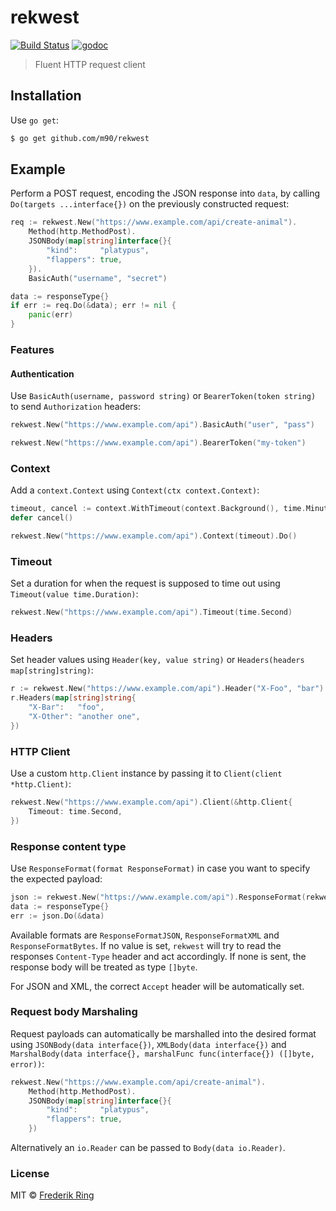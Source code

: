 # rekwest
[![Build Status](https://travis-ci.org/m90/rekwest.svg?branch=master)](https://travis-ci.org/m90/rekwest)
[![godoc](https://godoc.org/github.com/m90/rekwest?status.svg)](http://godoc.org/github.com/m90/rekwest)

> Fluent HTTP request client

## Installation

Use `go get`:

```sh
$ go get github.com/m90/rekwest
```

## Example

Perform a POST request, encoding the JSON response into `data`, by calling `Do(targets ...interface{})` on the previously constructed request:

```go
req := rekwest.New("https://www.example.com/api/create-animal").
    Method(http.MethodPost).
    JSONBody(map[string]interface{}{
        "kind":     "platypus",
        "flappers": true,
    }).
    BasicAuth("username", "secret")

data := responseType{}
if err := req.Do(&data); err != nil {
    panic(err)
}
```

### Features

#### Authentication

Use `BasicAuth(username, password string)` or `BearerToken(token string)` to send `Authorization` headers:

```go
rekwest.New("https://www.example.com/api").BasicAuth("user", "pass")

rekwest.New("https://www.example.com/api").BearerToken("my-token")
```

### Context

Add a `context.Context` using `Context(ctx context.Context)`:

```go
timeout, cancel := context.WithTimeout(context.Background(), time.Minute)
defer cancel()

rekwest.New("https://www.example.com/api").Context(timeout).Do()
```

### Timeout

Set a duration for when the request is supposed to time out using `Timeout(value time.Duration)`:

```go
rekwest.New("https://www.example.com/api").Timeout(time.Second)
```

### Headers

Set header values using `Header(key, value string)` or `Headers(headers map[string]string)`:

```go
r := rekwest.New("https://www.example.com/api").Header("X-Foo", "bar")
r.Headers(map[string]string{
	"X-Bar":   "foo",
	"X-Other": "another one",
})
```

### HTTP Client

Use a custom `http.Client` instance by passing it to `Client(client *http.Client)`:

```go
rekwest.New("https://www.example.com/api").Client(&http.Client{
	Timeout: time.Second,
})
```

### Response content type

Use `ResponseFormat(format ResponseFormat)` in case you want to specify the expected payload:

```go
json := rekwest.New("https://www.example.com/api").ResponseFormat(rekwest.ResponseFormatJSON)
data := responseType{}
err := json.Do(&data)
```

Available formats are `ResponseFormatJSON`, `ResponseFormatXML` and `ResponseFormatBytes`. If no value is set, `rekwest` will try to read the responses `Content-Type` header and act accordingly. If none is sent, the response body will be treated as type `[]byte`.

For JSON and XML, the correct `Accept` header will be automatically set.

### Request body Marshaling

Request payloads can automatically be marshalled into the desired format using `JSONBody(data interface{})`, `XMLBody(data interface{})` and `MarshalBody(data interface{}, marshalFunc func(interface{}) ([]byte, error))`:

```go
rekwest.New("https://www.example.com/api/create-animal").
    Method(http.MethodPost).
    JSONBody(map[string]interface{}{
        "kind":     "platypus",
        "flappers": true,
    })
```

Alternatively an `io.Reader` can be passed to `Body(data io.Reader)`.

### License
MIT © [Frederik Ring](http://www.frederikring.com)
